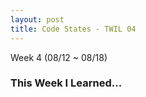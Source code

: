 ```yaml
---
layout: post
title: Code States - TWIL 04
---
```


Week 4 (08/12 ~ 08/18)
### This Week I Learned...




